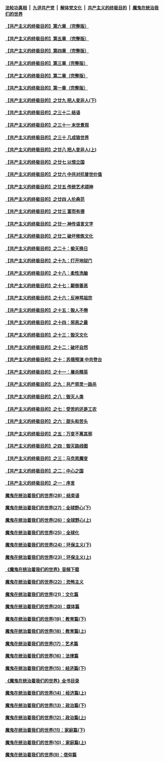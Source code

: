 ####  [法轮功真相](../../../../basic/blob/master/README.md?t=06041801) &nbsp;|&nbsp; [九评共产党](../../../../9ping.md/blob/master/README.md?t=06041801) &nbsp;|&nbsp; [解体党文化](../../../../jtdwh.md/blob/master/README.md?t=06041801)  &nbsp;|&nbsp; [共产主义的终极目的](../../../../gczydzjmd.md/blob/master/README.md?t=06041801) &nbsp;|&nbsp; [魔鬼在统治我们的世界](../../../../mgztzwmdsj.md/blob/master/README.md?t=06041801) 

#### [【共产主义的终极目的】第六章 （完整版）](../pages/nsc422/n11428913.md?t=06041801) 

#### [【共产主义的终极目的】第五章 （完整版）](../pages/nsc422/n11428912.md?t=06041801) 

#### [【共产主义的终极目的】第四章 （完整版）](../pages/nsc422/n11428907.md?t=06041801) 

#### [【共产主义的终极目的】第三章（完整版）](../pages/nsc422/n11428848.md?t=06041801) 

#### [【共产主义的终极目的】第二章（完整版）](../pages/nsc422/n11428831.md?t=06041801) 

#### [【共产主义的终极目的】第一章（完整版）](../pages/nsc422/n11417651.md?t=06041801) 

#### [【共产主义的终极目的】之廿九 把人变非人(下)](../pages/nsc422/n11344140.md?t=06041801) 

#### [【共产主义的终极目的】之三十二 结语](../pages/nsc422/n11360535.md?t=06041801) 

#### [【共产主义的终极目的】之三十一 末世景观](../pages/nsc422/n11351129.md?t=06041801) 

#### [【共产主义的终极目的】之三十 几成狼世界](../pages/nsc422/n11348280.md?t=06041801) 

#### [【共产主义的终极目的】之廿八 把人变非人(上)](../pages/nsc422/n11340492.md?t=06041801) 

#### [【共产主义的终极目的】之廿七 以恨立国](../pages/nsc422/n11336944.md?t=06041801) 

#### [【共产主义的终极目的】之廿六 中共对抗普世价值](../pages/nsc422/n11324785.md?t=06041801) 

#### [【共产主义的终极目的】之廿五 传统艺术颂神](../pages/nsc422/n11296396.md?t=06041801) 

#### [【共产主义的终极目的】之廿四 人伦典范](../pages/nsc422/n11296397.md?t=06041801) 

#### [【共产主义的终极目的】之廿三 富而有德](../pages/nsc422/n11283598.md?t=06041801) 

#### [【共产主义的终极目的】之廿一 神传语言文字](../pages/nsc422/n11263265.md?t=06041801) 

#### [【共产主义的终极目的】之廿二 破坏修炼文化](../pages/nsc422/n11245728.md?t=06041801) 

#### [【共产主义的终极目的】之二十：偷天换日](../pages/nsc422/n11238846.md?t=06041801) 

#### [【共产主义的终极目的】之十九：打开地狱门](../pages/nsc422/n11206376.md?t=06041801) 

#### [【共产主义的终极目的】之十八：柔性洗脑](../pages/nsc422/n11199994.md?t=06041801) 

#### [【共产主义的终极目的】之十七：颠倒善恶](../pages/nsc422/n11179782.md?t=06041801) 

#### [【共产主义的终极目的】之十六：反神骂祖宗](../pages/nsc422/n11166798.md?t=06041801) 

#### [【共产主义的终极目的】之十五：毁人不倦](../pages/nsc422/n11166792.md?t=06041801) 

#### [【共产主义的终极目的】之十四：邪恶之最](../pages/nsc422/n11150249.md?t=06041801) 

#### [【共产主义的终极目的】之十三：毁灭文化](../pages/nsc422/n11135227.md?t=06041801) 

#### [【共产主义的终极目的】之十二：破坏自然](../pages/nsc422/n11135214.md?t=06041801) 

#### [【共产主义的终极目的】之十：苏俄预演 中共登台](../pages/nsc422/n11118424.md?t=06041801) 

#### [【共产主义的终极目的】之十一：屠杀精英](../pages/nsc422/n11118442.md?t=06041801) 

#### [【共产主义的终极目的】之九：共产邪灵一路杀](../pages/nsc422/n11114139.md?t=06041801) 

#### [【共产主义的终极目的】之八：毁灭人类](../pages/nsc422/n11108503.md?t=06041801) 

#### [【共产主义的终极目的】之七：受苦的还是工农](../pages/nsc422/n11101809.md?t=06041801) 

#### [【共产主义的终极目的】之六：甜头和苦头](../pages/nsc422/n11096971.md?t=06041801) 

#### [【共产主义的终极目的】之五：万变不离其邪](../pages/nsc422/n11091285.md?t=06041801) 

#### [【共产主义的终极目的】之四：毁灭路线图](../pages/nsc422/n11086284.md?t=06041801) 

#### [【共产主义的终极目的】之三：马克思魔变](../pages/nsc422/n11061941.md?t=06041801) 

#### [【共产主义的终极目的】之二：中心之国](../pages/nsc422/n11047728.md?t=06041801) 

#### [【共产主义的终极目的】之一：序言](../pages/nsc422/n11086077.md?t=06041801) 

#### [魔鬼在统治着我们的世界(28)：结束语](../pages/nsc422/n10936246.md?t=06041801) 

#### [魔鬼在统治着我们的世界(27)：全球野心(下)](../pages/nsc422/n10928319.md?t=06041801) 

#### [魔鬼在统治着我们的世界(26)：全球野心(上)](../pages/nsc422/n10900318.md?t=06041801) 

#### [魔鬼在统治着我们的世界(25)：全球化](../pages/nsc422/n10788205.md?t=06041801) 

#### [魔鬼在统治着我们的世界(24)：环保主义(下)](../pages/nsc422/n10695307.md?t=06041801) 

#### [魔鬼在统治着我们的世界(23)：环保主义(上)](../pages/nsc422/n10688613.md?t=06041801) 

#### [《魔鬼在统治着我们的世界》音频下载](../pages/nsc422/n10635553.md?t=06041801) 

#### [魔鬼在统治着我们的世界(22)：恐怖主义](../pages/nsc422/n10614727.md?t=06041801) 

#### [魔鬼在统治着我们的世界(21)：文化篇](../pages/nsc422/n10597706.md?t=06041801) 

#### [魔鬼在统治着我们的世界(20)：媒体篇](../pages/nsc422/n10586579.md?t=06041801) 

#### [魔鬼在统治着我们的世界(19)：教育篇(下)](../pages/nsc422/n10564808.md?t=06041801) 

#### [魔鬼在统治着我们的世界(18)：教育篇(上)](../pages/nsc422/n10526970.md?t=06041801) 

#### [魔鬼在统治着我们的世界(17)：艺术篇](../pages/nsc422/n10499093.md?t=06041801) 

#### [魔鬼在统治着我们的世界(16)：法律篇](../pages/nsc422/n10485969.md?t=06041801) 

#### [魔鬼在统治着我们的世界(15)：经济篇(下)](../pages/nsc422/n10469975.md?t=06041801) 

#### [《魔鬼在统治着我们的世界》全书目录](../pages/nsc422/n10464261.md?t=06041801) 

#### [魔鬼在统治着我们的世界(14)：经济篇(上)](../pages/nsc422/n10457370.md?t=06041801) 

#### [魔鬼在统治着我们的世界(13)：政治篇(下)](../pages/nsc422/n10448270.md?t=06041801) 

#### [魔鬼在统治着我们的世界(12)：政治篇(上)](../pages/nsc422/n10444576.md?t=06041801) 

#### [魔鬼在统治着我们的世界(11)：家庭篇(下)](../pages/nsc422/n10440961.md?t=06041801) 

#### [魔鬼在统治着我们的世界(10)：家庭篇(上)](../pages/nsc422/n10435448.md?t=06041801) 

#### [魔鬼在统治着我们的世界(9)：信仰篇](../pages/nsc422/n10432159.md?t=06041801) 

